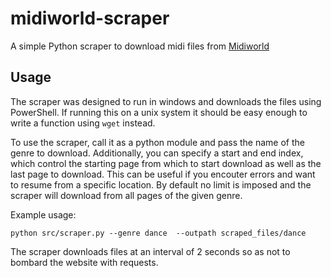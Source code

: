 # midiworld-scraper

A simple Python scraper to download midi files from [Midiworld](https://www.midiworld.com/)

## Usage

The scraper was designed to run in windows and downloads the files using PowerShell. If running this on a unix system it should be easy enough to write a function using `wget` instead.

To use the scraper, call it as a python module and pass the name of the genre to download. Additionally, you can specify a start and end index, which control the starting page from which to start download as well as the last page to download. This can be useful if you encouter errors and want to resume from a specific location. By default no limit is imposed and the scraper will download from all pages of the given genre.

Example usage:
```
python src/scraper.py --genre dance  --outpath scraped_files/dance
```

The scraper downloads files at an interval of 2 seconds so as not to bombard the website with requests.